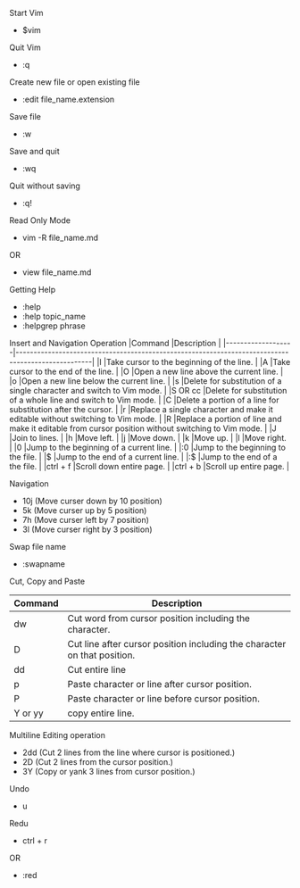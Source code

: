 Start Vim
- $vim

Quit Vim
- :q

Create new file or open existing file
- :edit file_name.extension


Save file
- :w

Save and quit
- :wq

Quit without saving
- :q!


Read Only Mode
- vim -R file_name.md

OR

- view file_name.md

Getting Help
- :help
- :help topic_name
- :helpgrep phrase

Insert and Navigation Operation
|Command            |Description                                                                                        |
|-------------------|---------------------------------------------------------------------------------------------------|
|I                  |Take cursor to the beginning of the line.                                                          |
|A                  |Take cursor to the end of the line.                                                                |
|O                  |Open a new line above the current line.                                                            |
|o                  |Open a new line below the current line.                                                            |
|s                  |Delete for substitution of a single character and switch to Vim mode.                              |
|S OR cc            |Delete for substitution of a whole line and switch to Vim mode.                                    |
|C                  |Delete a portion of a line for substitution after the cursor.                                      |
|r                  |Replace a single character and make it editable without switching to Vim mode.                     |
|R                  |Replace a portion of line and make it editable from cursor position without switching to Vim mode. |
|J                  |Join to lines.                                                                                     |
|h                  |Move left.                                                                                         |
|j                  |Move down.                                                                                         |
|k                  |Move up.                                                                                           |
|l                  |Move right.                                                                                        |
|0                  |Jump to the beginning of a current line.                                                           |
|:0                 |Jump to the beginning to the file.                                                                 |
|$                  |Jump to the end of a current line.                                                                 |
|:$                 |Jump to the end of a the file.                                                                     |
|ctrl + f           |Scroll down entire page.                                                                           |
|ctrl + b           |Scroll up entire page.                                                                             |

Navigation
- 10j (Move curser down by 10 position)
- 5k (Move curser up by 5 position)
- 7h (Move curser left by 7 position)
- 3l (Move curser right by 3 position)

Swap file name
- :swapname

Cut, Copy and Paste

|Command            |Description                                                                                        |
|-------------------|---------------------------------------------------------------------------------------------------|
|dw                 |Cut word from cursor position including the character.                                             |
|D                  |Cut line after cursor position including the character on that position.                           |
|dd                 |Cut entire line                                                                                    |
|p                  |Paste character or line after cursor position.                                                     |
|P                  |Paste character or line before cursor position.                                                    |
|Y or yy            |copy entire line.                                                                                  |

Multiline Editing operation
- 2dd (Cut 2 lines from the line where cursor is positioned.)
- 2D (Cut 2 lines from the cursor position.)
- 3Y (Copy or yank 3 lines from cursor position.)

Undo
- u

Redu
- ctrl + r

OR

- :red

